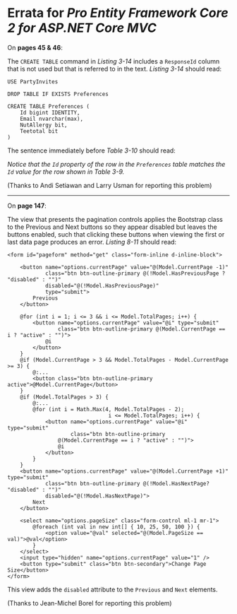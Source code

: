 # Errata for *Pro Entity Framework Core 2 for ASP.NET Core MVC*


On **pages 45 & 46**:

The `CREATE TABLE` command in *Listing 3-14* includes a `ResponseId` column that is not used but that is referred to in the text. *Listing 3-14* should read:

    USE PartyInvites

    DROP TABLE IF EXISTS Preferences

    CREATE TABLE Preferences (
        Id bigint IDENTITY,
        Email nvarchar(max),
        NutAllergy bit,
        Teetotal bit
    )

The sentence immediately before *Table 3-10* should read:

 *Notice that the `Id` property of the row in the `Preferences` table matches 
the `Id` value for the row shown in Table 3-9.*

(Thanks to Andi Setiawan and Larry Usman for reporting this problem)

***
On **page 147**:

The view that presents the pagination controls applies the Bootstrap class to the Previous and Next buttons so they appear disabled but leaves the buttons enabled, such that clicking these buttons when viewing the first or last data page produces an error. *Listing 8-11* should read:

    <form id="pageform" method="get" class="form-inline d-inline-block">

        <button name="options.currentPage" value="@(Model.CurrentPage -1)"
                class="btn btn-outline-primary @(!Model.HasPreviousPage ? "disabled" : "")"
                disabled="@(!Model.HasPreviousPage)"
                type="submit">
            Previous
        </button>

        @for (int i = 1; i <= 3 && i <= Model.TotalPages; i++) {
            <button name="options.currentPage" value="@i" type="submit"
                    class="btn btn-outline-primary @(Model.CurrentPage == i ? "active" : "")">
                @i
            </button>
        }
        @if (Model.CurrentPage > 3 && Model.TotalPages - Model.CurrentPage >= 3) {
            @:...
            <button class="btn btn-outline-primary active">@Model.CurrentPage</button>
        }
        @if (Model.TotalPages > 3) {
            @:...
            @for (int i = Math.Max(4, Model.TotalPages - 2);
                                    i <= Model.TotalPages; i++) {
                <button name="options.currentPage" value="@i" type="submit"
                        class="btn btn-outline-primary
                    @(Model.CurrentPage == i ? "active" : "")">
                    @i
                </button>
            }
        }
        <button name="options.currentPage" value="@(Model.CurrentPage +1)" type="submit"
                class="btn btn-outline-primary @(!Model.HasNextPage? "disabled" : "")"
                disabled="@(!Model.HasNextPage)">
            Next
        </button>

        <select name="options.pageSize" class="form-control ml-1 mr-1">
            @foreach (int val in new int[] { 10, 25, 50, 100 }) {
                <option value="@val" selected="@(Model.PageSize == val)">@val</option>
            }
        </select>
        <input type="hidden" name="options.currentPage" value="1" />
        <button type="submit" class="btn btn-secondary">Change Page Size</button>
    </form>

This view adds the `disabled` attribute to the `Previous` and `Next` elements.

(Thanks to Jean-Michel Borel for reporting this problem)